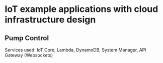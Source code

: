 <h1>IoT example applications with cloud infrastructure design</h1>

<h2>Pump Control</h2>
<p>Services used: IoT Core, Lambda, DynamoDB, System Manager, API Gateway (Websockets)</p>
